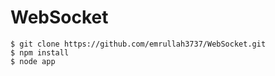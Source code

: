# WebSocket
    $ git clone https://github.com/emrullah3737/WebSocket.git
    $ npm install
    $ node app
